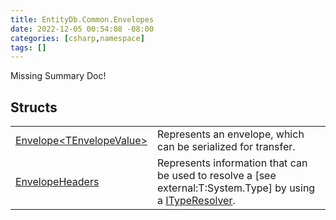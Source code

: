 ```yaml
---
title: EntityDb.Common.Envelopes
date: 2022-12-05 00:54:08 -08:00
categories: [csharp,namespace]
tags: []
---
```


Missing Summary Doc!
## Structs
<table><tr><td><a href='/posts/csharp.member.entitydb.common.envelopes.envelope-1/'>Envelope&lt;TEnvelopeValue&gt;</a></td><td>
Represents an envelope, which can be serialized for transfer.
</td></tr><tr><td><a href='/posts/csharp.member.entitydb.common.envelopes.envelopeheaders/'>EnvelopeHeaders</a></td><td>
Represents information that can be used to resolve a [see external:T:System.Type] by using a <a href='/posts/csharp.member.entitydb.common.typeresolvers.ityperesolver/'>ITypeResolver</a>.
</td></tr></table>

